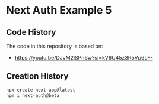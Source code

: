 # Next Auth Example 5

## Code History

The code in this repository is based on:

- https://youtu.be/DJvM2lSPn6w?si=kV6U45z3R5Vp6LF-

## Creation History

```bash
npx create-next-app@latest
npm i next-auth@beta
```
